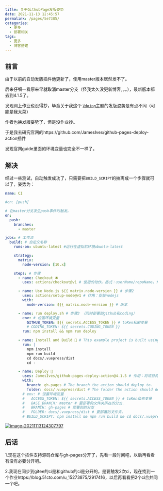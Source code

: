```yaml
---
title: 关于GithubPage发版姿势
date: 2021-11-13 12:45:57
permalink: /pages/5e7385/
categories:
  - 更多
  - 部署相关
tags:
  - 更多
  - 博客搭建
---
```

## 前言

由于以前的自动发版插件他更新了，使用master版本居然发不了。

后来仔细一看原来早就取消master分支（怪我太久没更新博客。。。），最新版本都去到4.1.5了。

发现网上作业也没得抄，毕竟关于我这个 [`Vdoing`](https://github.com/xugaoyi/vuepress-theme-vdoing)主题的发版姿势是有点不同（可能是我太菜）

作者也换发版姿势了，但是没作业抄。

于是我去研究官网的https://github.com/JamesIves/github-pages-deploy-action插件

发现官网guide里面的环境变量也完全不一样了。



## 解决

经过一些测试，自动触发成功了，只需要把`BUILD_SCRIPT`的抽离成一个步骤就可以了，姿势为：

```yml
name: CI

#on: [push]

# 在master分支发生push事件时触发。
on:
  push:
    branches:
      - master

jobs: # 工作流
  build: # 自定义名称
    runs-on: ubuntu-latest #运行在虚拟机环境ubuntu-latest

    strategy:
      matrix:
        node-version: [10.x]

    steps: # 步骤
      - name: Checkout 🛎️
        uses: actions/checkout@v1 # 使用的动作。格式：userName/repoName。作用：检出仓库，获取源码。 官方actions库：https://github.com/actions

      - name: Use Node.js ${{ matrix.node-version }} # 步骤2
        uses: actions/setup-node@v1 # 作用：安装nodejs
        with:
          node-version: ${{ matrix.node-version }} # 版本

      - name: run deploy.sh # 步骤3 （同时部署到github和coding）
        env: # 设置环境变量
          GITHUB_TOKEN: ${{ secrets.ACCESS_TOKEN }} # toKen私密变量
          # CODING_TOKEN: ${{ secrets.CODING_TOKEN }}
        run: npm install && npm run deploy

      - name: Install and Build 🔧 # This example project is built using npm and outputs the result to the 'build' folder. Replace with the commands required to build your project, or remove this step entirely if your site is pre-built.
        run: |
          npm install
          npm run build
          cd docs/.vuepress/dist
          cd -

      - name: Deploy 🚀
        uses: JamesIves/github-pages-deploy-action@4.1.5 # 作用：将项目构建和部署到github。 https://github.com/JamesIves/github-pages-deploy-action
        with:
          branch: gh-pages # The branch the action should deploy to.
          folder: docs/.vuepress/dist # The folder the action should deploy.
        # env: # 设置环境变量
        #   ACCESS_TOKEN: ${{ secrets.ACCESS_TOKEN }} # toKen私密变量
        #   BASE_BRANCH: master # 要部署的文件夹所在的分支.
        #   BRANCH: gh-pages # 部署到的分支
        #   FOLDER: docs/.vuepress/dist # 要部署的文件夹.
        # BUILD_SCRIPT: npm install && npm run build && cd docs/.vuepress/dist  && cd - # 部署前要执行的命令（记得cd进入某个目录后，后面要cd -退回开始的目录）
```

[![image-20211113124307797](https://gitee.com/SaulJWu/blog-images/raw/master/images/20211113124802.png)](https://camo.githubusercontent.com/e38a11ebe3760eafa43ed42e840f234aa47652ff749d097e5c0cc5b5425ec152/68747470733a2f2f67697465652e636f6d2f5361756c4a57752f626c6f672d696d616765732f7261772f6d61737465722f696d616765732f32303231313131333132343331342e706e67)





## 后话

1.现在这个插件支持源码仓库与gh-pages分开了，先看一段时间吧，以后再看看有没有必要分开吧。

2.我现在同步到gitee的ci是和github的ci是分开的，是要触发2次ci，现在找到一个作业https://blog.51cto.com/u_15273875/2917416，以后再看看把2个ci合并同一个吧。


